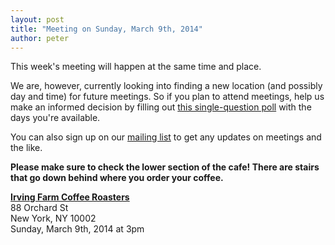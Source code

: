 ```yaml
---
layout: post
title: "Meeting on Sunday, March 9th, 2014"
author: peter
---
```


This week's meeting will happen at the same time and place.

We are, however, currently looking into finding a new location (and possibly day and time) for future meetings.
So if you plan to attend meetings, help us make an informed decision by filling out [this single-question poll](http://www.polljunkie.com/poll/zioiff/preferred-day-for-weekly-meetings) with the days you're available.

You can also sign up on our [mailing list](https://lists.projectmeshnet.org/cgi-bin/mailman/listinfo/nyc) to get any updates on meetings and the like.

__Please make sure to check the lower section of the cafe! There are stairs that go down behind where you order your coffee.__

__[Irving Farm Coffee Roasters](https://www.google.com/maps/place/Irving+Farm+Coffee+Roasters/@40.7179886,-73.9902479,17z/data=!3m1!4b1!4m2!3m1!1s0x89c259873f0067c1:0x5aede67045aa029f)__<br>
88 Orchard St<br>
New York, NY 10002<br>
Sunday, March 9th, 2014 at 3pm

